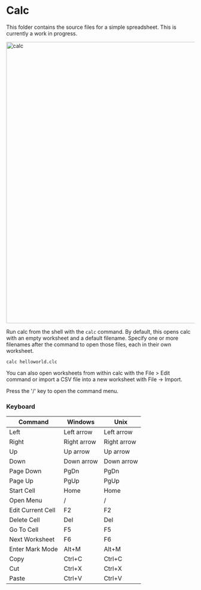 # Calc

This folder contains the source files for a simple spreadsheet.
This is currently a work in progress.

<img width="750" alt="calc" src="https://github.com/user-attachments/assets/2fa1812d-99d5-41f6-a02f-2840a03d37f9">

Run calc from the shell with the `calc` command. By default,
this opens calc with an empty worksheet and a default filename.
Specify one or more filenames after the command to open those files,
each in their own worksheet.

`calc helloworld.clc`

You can also open worksheets from within calc with the File > Edit
command or import a CSV file into a new worksheet with File -> Import.

Press the '/' key to open the command menu.

### Keyboard

| Command           | Windows     | Unix        |
|-------------------|-------------|-------------|
| Left              | Left arrow  | Left arrow  |
| Right             | Right arrow | Right arrow |
| Up                | Up arrow    | Up arrow    |
| Down              | Down arrow  | Down arrow  |
| Page Down         | PgDn        | PgDn        |
| Page Up           | PgUp        | PgUp        |
| Start Cell        | Home        | Home        |
| Open Menu         | /           | /           |
| Edit Current Cell | F2          | F2          |
| Delete Cell       | Del         | Del         |
| Go To Cell        | F5          | F5          |
| Next Worksheet    | F6          | F6          |
| Enter Mark Mode   | Alt+M       | Alt+M       |
| Copy              | Ctrl+C      | Ctrl+C      |
| Cut               | Ctrl+X      | Ctrl+X      |
| Paste             | Ctrl+V      | Ctrl+V      |
